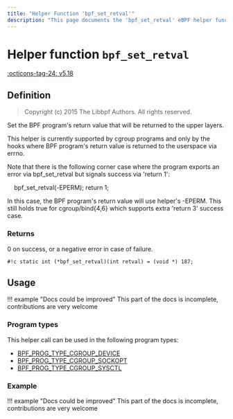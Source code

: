 ```yaml
---
title: "Helper Function 'bpf_set_retval'"
description: "This page documents the 'bpf_set_retval' eBPF helper function, including its defintion, usage, program types that can use it, and examples."
---
```

# Helper function `bpf_set_retval`

<!-- [FEATURE_TAG](bpf_set_retval) -->
[:octicons-tag-24: v5.18](https://github.com/torvalds/linux/commit/b44123b4a3dcad4664d3a0f72c011ffd4c9c4d93)
<!-- [/FEATURE_TAG] -->

## Definition

> Copyright (c) 2015 The Libbpf Authors. All rights reserved.


<!-- [HELPER_FUNC_DEF] -->
Set the BPF program's return value that will be returned to the upper layers.

This helper is currently supported by cgroup programs and only by the hooks where BPF program's return value is returned to the userspace via errno.

Note that there is the following corner case where the program exports an error via bpf_set_retval but signals success via 'return 1':

&nbsp;&nbsp;&nbsp;&nbsp;bpf_set_retval(-EPERM); return 1;

In this case, the BPF program's return value will use helper's -EPERM. This still holds true for cgroup/bind{4,6} which supports extra 'return 3' success case.



### Returns

0 on success, or a negative error in case of failure.

`#!c static int (*bpf_set_retval)(int retval) = (void *) 187;`
<!-- [/HELPER_FUNC_DEF] -->

## Usage

!!! example "Docs could be improved"
    This part of the docs is incomplete, contributions are very welcome

### Program types

This helper call can be used in the following program types:

<!-- DO NOT EDIT MANUALLY -->
<!-- [HELPER_FUNC_PROG_REF] -->
 * [BPF_PROG_TYPE_CGROUP_DEVICE](../program-type/BPF_PROG_TYPE_CGROUP_DEVICE.md)
 * [BPF_PROG_TYPE_CGROUP_SOCKOPT](../program-type/BPF_PROG_TYPE_CGROUP_SOCKOPT.md)
 * [BPF_PROG_TYPE_CGROUP_SYSCTL](../program-type/BPF_PROG_TYPE_CGROUP_SYSCTL.md)
<!-- [/HELPER_FUNC_PROG_REF] -->

### Example

!!! example "Docs could be improved"
    This part of the docs is incomplete, contributions are very welcome
